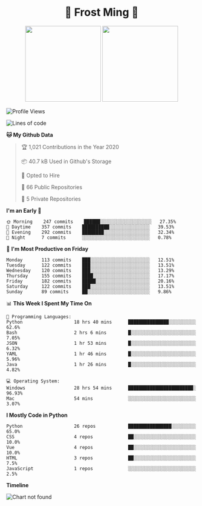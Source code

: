 <h1 align="center">🦄 Frost Ming 🐍</h1>

<p align="center">
  <img height="200" src="https://github-readme-stats.vercel.app/api?username=frostming&show_icons=true&theme=dracula&include_all_commits=true" />
  <img height="200" src="https://github-readme-stats.vercel.app/api/top-langs/?username=frostming&theme=dracula&show_icons=true" />
</p>

<!--START_SECTION:waka-->
![Profile Views](http://img.shields.io/badge/Profile%20Views-9-blue)

![Lines of code](https://img.shields.io/badge/From%20Hello%20World%20I%27ve%20Written-13.6%20million%20lines%20of%20code-blue)

**🐱 My Github Data** 

> 🏆 1,021 Contributions in the Year 2020
 > 
> 📦 40.7 kB Used in Github's Storage 
 > 
> 💼 Opted to Hire
 > 
> 📜 66 Public Repositories
 > 
> 🔑 5 Private Repositories 

**I'm an Early 🐤** 

```text
🌞 Morning    247 commits    ██████░░░░░░░░░░░░░░░░░░░   27.35% 
🌆 Daytime    357 commits    ██████████░░░░░░░░░░░░░░░   39.53% 
🌃 Evening    292 commits    ████████░░░░░░░░░░░░░░░░░   32.34% 
🌙 Night      7 commits      ░░░░░░░░░░░░░░░░░░░░░░░░░   0.78%

```
📅 **I'm Most Productive on Friday** 

```text
Monday       113 commits    ███░░░░░░░░░░░░░░░░░░░░░░   12.51% 
Tuesday      122 commits    ███░░░░░░░░░░░░░░░░░░░░░░   13.51% 
Wednesday    120 commits    ███░░░░░░░░░░░░░░░░░░░░░░   13.29% 
Thursday     155 commits    ████░░░░░░░░░░░░░░░░░░░░░   17.17% 
Friday       182 commits    █████░░░░░░░░░░░░░░░░░░░░   20.16% 
Saturday     122 commits    ███░░░░░░░░░░░░░░░░░░░░░░   13.51% 
Sunday       89 commits     ██░░░░░░░░░░░░░░░░░░░░░░░   9.86%

```


📊 **This Week I Spent My Time On** 

```text
💬 Programming Languages: 
Python                   18 hrs 40 mins      ███████████████░░░░░░░░░░   62.6% 
Bash                     2 hrs 6 mins        █░░░░░░░░░░░░░░░░░░░░░░░░   7.05% 
JSON                     1 hr 53 mins        █░░░░░░░░░░░░░░░░░░░░░░░░   6.32% 
YAML                     1 hr 46 mins        █░░░░░░░░░░░░░░░░░░░░░░░░   5.96% 
Java                     1 hr 26 mins        █░░░░░░░░░░░░░░░░░░░░░░░░   4.82%

💻 Operating System: 
Windows                  28 hrs 54 mins      ████████████████████████░   96.93% 
Mac                      54 mins             ░░░░░░░░░░░░░░░░░░░░░░░░░   3.07%

```

**I Mostly Code in Python** 

```text
Python                   26 repos            ████████████████░░░░░░░░░   65.0% 
CSS                      4 repos             ██░░░░░░░░░░░░░░░░░░░░░░░   10.0% 
Vue                      4 repos             ██░░░░░░░░░░░░░░░░░░░░░░░   10.0% 
HTML                     3 repos             ██░░░░░░░░░░░░░░░░░░░░░░░   7.5% 
JavaScript               1 repos             ░░░░░░░░░░░░░░░░░░░░░░░░░   2.5%

```


**Timeline**

![Chart not found](https://github.com/frostming/frostming/blob/master/charts/bar_graph.png) 


<!--END_SECTION:waka-->
